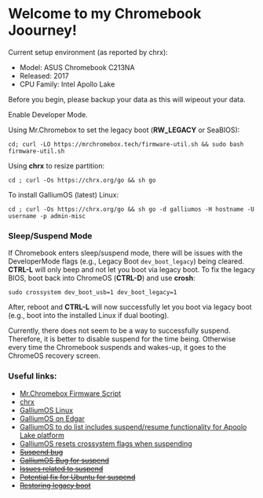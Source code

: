 # Welcome to my Chromebook Joourney!

Current setup environment (as reported by chrx):
* Model:       ASUS Chromebook C213NA
* Released:    2017
* CPU Family:  Intel Apollo Lake

Before you begin, please backup your data as this will wipeout your data.

Enable Developer Mode.

Using Mr.Chromebox to set the legacy boot (**RW_LEGACY** or SeaBIOS):

`cd; curl -LO https://mrchromebox.tech/firmware-util.sh && sudo bash firmware-util.sh`

Using **chrx** to resize partition:

`cd ; curl -Os https://chrx.org/go && sh go`

To install GalliumOS (latest) Linux:

`cd ; curl -Os https://chrx.org/go && sh go -d galliumos -H hostname -U username -p admin-misc`

### Sleep/Suspend Mode
If Chromebook enters sleep/suspend mode, there will be issues with the DeveloperMode flags (e.g., Legacy Boot `dev_boot_legacy`) being cleared.  **CTRL-L** will only beep and not let you boot via legacy boot.  To fix the legacy BIOS, boot back into ChromeOS (**CTRL-D**) and use **crosh**:

`sudo crossystem dev_boot_usb=1 dev_boot_legacy=1`

After, reboot and **CTRL-L** will now successfully let you boot via legacy boot (e.g., boot into the installed Linux if dual booting).

Currently, there does not seem to be a way to successfully suspend.  Therefore, it is better to disable suspend for the time being.  Otherwise every time the Chromebook suspends and wakes-up, it goes to the ChromeOS recovery screen.

### Useful links:
* [Mr.Chromebox Firmware Script](https://mrchromebox.tech/#fwscript)
* [chrx](https://chrx.org/)
* [GalliumOS Linux](https://galliumos.org/)
* [GalliumOS on Edgar](https://gist.github.com/stupidpupil/1e88638e5240476ec1f77d4b27747c88)
* [GalliumOS to do list includes suspend/resume functionality for Apoolo Lake platform](https://github.com/GalliumOS/galliumos-distro/issues/364)
* [GalliumOS resets crossystem flags when suspending](https://www.reddit.com/r/GalliumOS/comments/7lini3/apollo_lake_support/)
* ~~[Suspend bug](https://bugs.chromium.org/p/chromium/issues/detail?id=221905)~~
* ~~[GalliumOS Bug for suspend](https://github.com/GalliumOS/galliumos-distro/issues/268)~~
* ~~[Issues related to suspend](https://github.com/GalliumOS/galliumos-distro/issues/198)~~
* ~~[Potential fix for Ubuntu for suspend](https://askubuntu.com/questions/110398/computer-turns-off-instead-of-suspending-sleeping)~~
* ~~[Restoring legacy boot](http://jrs-s.net/2014/04/01/restoring-legacy-boot-linux-boot-on-a-chromebook/)~~
